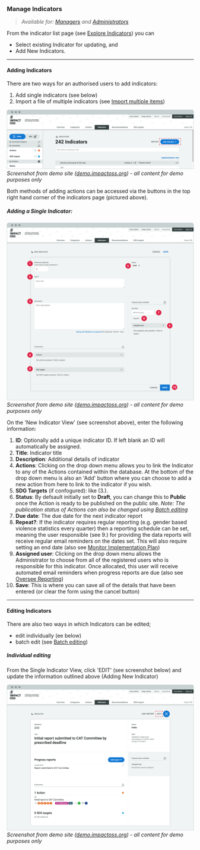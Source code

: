 ### Manage Indicators

> _Available for: [Managers](/managers/manager.md) and [Administrators](/admins/admin.md)_

From the indicator list page (see [Explore Indicators](/visitors/indicators.md)) you can
* Select existing Indicator for updating, and
* Add New Indicators.

---

#### Adding Indicators

There are two ways for an authorised users to add indicators:

1. Add single indicators (see below)
2. Import a file of multiple indicators (see [Import multiple items](/managers/import.md))

![](/assets/m-indicator-list.png)
_Screenshot from demo site ([demo.impactoss.org](https://demo.impactoss.org)) - all content for demo purposes only_

Both methods of adding actions can be accessed via the buttons in the top right hand corner of the indicators page (pictured above).

##### Adding a Single Indicator:

![](/assets/m-indicator-add-new.png)
_Screenshot from demo site ([demo.impactoss.org](https://demo.impactoss.org)) - all content for demo purposes only_

On the 'New Indicator View' (see screenshot above), enter the following information:

1. **ID**: Optionally add a unique indicator ID. If left blank an ID will automatically be assigned.
2. **Title**: Indicator title
3. **Description**: Additional details of indicator
4. **Actions**: Clicking on the drop down menu allows you to link the Indicator to any of the Actions contained within the database. At the bottom of the drop down menu is also an 'Add' button where you can choose to add a new action from here to link to the indicator if you wish.
5. **SDG Targets** (if confogured): like (3.).
6. **Status**: By defsault initially set to **Draft**, you can change this to **Public** once the Action is ready to be published on the public site. _Note: The publication status of Actions can also be changed using [Batch editing](/managers/batch-edit.md)_
7. **Due date**: The due date for the next indicator report
8. **Repeat?**: If the indicator requires regular reporting (e.g. gender based violence statistics every quarter) then a reporting schedule can be set, meaning the user responsible (see 9.) for providing the data reports will receive regular email reminders on the dates set. This will also require setting an end date (also see [Monitor Implementation Plan](/managers/monitor-implementation-plan.md))
9. **Assigned user**: Clicking on the drop down menu allows the Administrator to choose from all of the registered users who is responsible for this indicator. Once allocated, this user will receive automated email reminders when progress reports are due (also see [Oversee Reporting](/managers/oversee-reporting.md))
10. **Save**: This is where you can save all of the details that have been entered (or clear the form using the cancel button)

---

#### Editing Indicators

There are also two ways in which Indicators can be edited;

* edit individually (ee below)
* batch edit (see [Batch editing](/managers/batch-edit.md))

##### Individual editing

From the Single Indicator View, click 'EDIT' (see screenshot below) and update the information outlined above (Adding New Indicator)

![](/assets/m-indicator-single.png)
_Screenshot from demo site ([demo.impactoss.org](https://demo.impactoss.org)) - all content for demo purposes only_